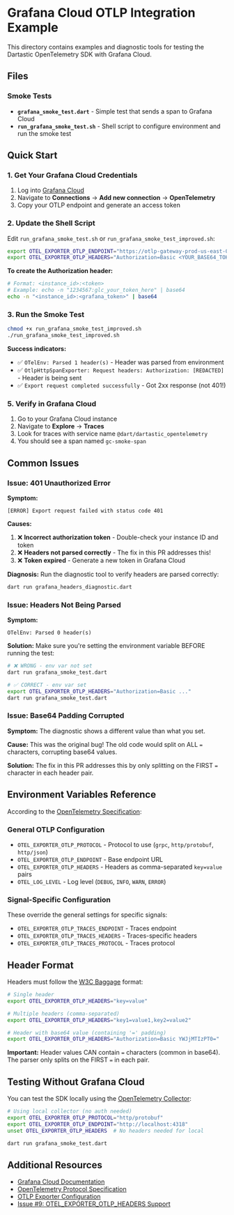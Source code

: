 # Grafana Cloud OTLP Integration Example

This directory contains examples and diagnostic tools for testing the Dartastic OpenTelemetry SDK with Grafana Cloud.

## Files

### Smoke Tests
- **`grafana_smoke_test.dart`** - Simple test that sends a span to Grafana Cloud
- **`run_grafana_smoke_test.sh`** - Shell script to configure environment and run the smoke test

## Quick Start

### 1. Get Your Grafana Cloud Credentials

1. Log into [Grafana Cloud](https://grafana.com/products/cloud/)
2. Navigate to **Connections** → **Add new connection** → **OpenTelemetry**
3. Copy your OTLP endpoint and generate an access token

### 2. Update the Shell Script

Edit `run_grafana_smoke_test.sh` or `run_grafana_smoke_test_improved.sh`:

```bash
export OTEL_EXPORTER_OTLP_ENDPOINT="https://otlp-gateway-prod-us-east-0.grafana.net/otlp"
export OTEL_EXPORTER_OTLP_HEADERS="Authorization=Basic <YOUR_BASE64_TOKEN>"
```

**To create the Authorization header:**
```bash
# Format: <instance_id>:<token>
# Example: echo -n "1234567:glc_your_token_here" | base64
echo -n "<instance_id>:<grafana_token>" | base64
```

### 3. Run the Smoke Test

```bash
chmod +x run_grafana_smoke_test_improved.sh
./run_grafana_smoke_test_improved.sh
```

**Success indicators:**
- ✅ `OTelEnv: Parsed 1 header(s)` - Header was parsed from environment
- ✅ `OtlpHttpSpanExporter: Request headers: Authorization: [REDACTED]` - Header is being sent
- ✅ `Export request completed successfully` - Got 2xx response (not 401!)

### 5. Verify in Grafana Cloud

1. Go to your Grafana Cloud instance
2. Navigate to **Explore** → **Traces**
3. Look for traces with service name `@dart/dartastic_opentelemetry`
4. You should see a span named `gc-smoke-span`

## Common Issues

### Issue: 401 Unauthorized Error

**Symptom:**
```
[ERROR] Export request failed with status code 401
```

**Causes:**
1. ❌ **Incorrect authorization token** - Double-check your instance ID and token
2. ❌ **Headers not parsed correctly** - The fix in this PR addresses this!
3. ❌ **Token expired** - Generate a new token in Grafana Cloud

**Diagnosis:**
Run the diagnostic tool to verify headers are parsed correctly:
```bash
dart run grafana_headers_diagnostic.dart
```

### Issue: Headers Not Being Parsed

**Symptom:**
```
OTelEnv: Parsed 0 header(s)
```

**Solution:**
Make sure you're setting the environment variable BEFORE running the test:
```bash
# ❌ WRONG - env var not set
dart run grafana_smoke_test.dart

# ✅ CORRECT - env var set
export OTEL_EXPORTER_OTLP_HEADERS="Authorization=Basic ..."
dart run grafana_smoke_test.dart
```

### Issue: Base64 Padding Corrupted

**Symptom:**
The diagnostic shows a different value than what you set.

**Cause:**
This was the original bug! The old code would split on ALL `=` characters, corrupting base64 values.

**Solution:**
The fix in this PR addresses this by only splitting on the FIRST `=` character in each header pair.

## Environment Variables Reference

According to the [OpenTelemetry Specification](https://opentelemetry.io/docs/specs/otel/protocol/exporter/):

### General OTLP Configuration
- `OTEL_EXPORTER_OTLP_PROTOCOL` - Protocol to use (`grpc`, `http/protobuf`, `http/json`)
- `OTEL_EXPORTER_OTLP_ENDPOINT` - Base endpoint URL
- `OTEL_EXPORTER_OTLP_HEADERS` - Headers as comma-separated `key=value` pairs
- `OTEL_LOG_LEVEL` - Log level (`DEBUG`, `INFO`, `WARN`, `ERROR`)

### Signal-Specific Configuration
These override the general settings for specific signals:
- `OTEL_EXPORTER_OTLP_TRACES_ENDPOINT` - Traces endpoint
- `OTEL_EXPORTER_OTLP_TRACES_HEADERS` - Traces-specific headers
- `OTEL_EXPORTER_OTLP_TRACES_PROTOCOL` - Traces protocol

## Header Format

Headers must follow the [W3C Baggage](https://www.w3.org/TR/baggage/#header-content) format:

```bash
# Single header
export OTEL_EXPORTER_OTLP_HEADERS="key=value"

# Multiple headers (comma-separated)
export OTEL_EXPORTER_OTLP_HEADERS="key1=value1,key2=value2"

# Header with base64 value (containing '=' padding)
export OTEL_EXPORTER_OTLP_HEADERS="Authorization=Basic YWJjMTIzPT0="
```

**Important:** Header values CAN contain `=` characters (common in base64). The parser only splits on the FIRST `=` in each pair.

## Testing Without Grafana Cloud

You can test the SDK locally using the [OpenTelemetry Collector](https://opentelemetry.io/docs/collector/):

```bash
# Using local collector (no auth needed)
export OTEL_EXPORTER_OTLP_PROTOCOL="http/protobuf"
export OTEL_EXPORTER_OTLP_ENDPOINT="http://localhost:4318"
unset OTEL_EXPORTER_OTLP_HEADERS  # No headers needed for local

dart run grafana_smoke_test.dart
```

## Additional Resources

- [Grafana Cloud Documentation](https://grafana.com/docs/grafana-cloud/)
- [OpenTelemetry Protocol Specification](https://opentelemetry.io/docs/specs/otel/protocol/)
- [OTLP Exporter Configuration](https://opentelemetry.io/docs/specs/otel/protocol/exporter/)
- [Issue #9: OTEL_EXPORTER_OTLP_HEADERS Support](https://github.com/MindfulSoftwareLLC/dartastic_opentelemetry/issues/9)
